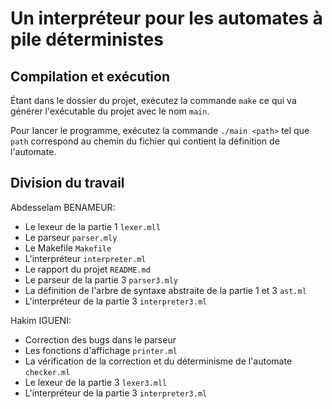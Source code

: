 # Un interpréteur pour les automates à pile déterministes

## Compilation et exécution

Étant dans le dossier du projet, exécutez la commande `make` ce qui va générer l'exécutable du projet avec le nom `main`.

Pour lancer le programme, exécutez la commande `./main <path>` tel que `path` correspond au chemin du fichier qui contient la définition de l'automate.

## Division du travail

Abdesselam BENAMEUR:

- Le lexeur de la partie 1 `lexer.mll`
- Le parseur `parser.mly`
- Le Makefile `Makefile`
- L'interpréteur `interpreter.ml`
- Le rapport du projet `README.md`
- Le parseur de la partie 3 `parser3.mly`
- La définition de l'arbre de syntaxe abstraite de la partie 1 et 3 `ast.ml`
- L'interpréteur de la partie 3 `interpreter3.ml`

Hakim IGUENI:

- Correction des bugs dans le parseur
- Les fonctions d'affichage `printer.ml`
- La vérification de la correction et du déterminisme de l'automate `checker.ml`
- Le lexeur de la partie 3 `lexer3.mll`
- L'interpréteur de la partie 3 `interpreter3.ml`
